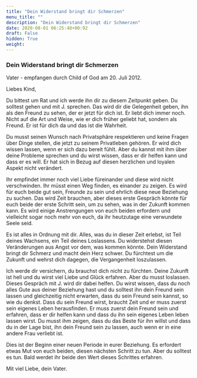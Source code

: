 ```yaml
---
title: "Dein Widerstand bringt dir Schmerzen"
menu_title: ""
description: "Dein Widerstand bringt dir Schmerzen"
date: 2020-08-01 06:25:48+00:92
draft: False
hidden: True
weight:
---
```

### Dein Widerstand bringt dir Schmerzen

Vater - empfangen durch Child of God am 20. Juli 2012.

Liebes Kind,

Du bittest um Rat und ich werde ihn dir zu diesem Zeitpunkt geben. Du solltest gehen und mit J. sprechen. Das wird dir die Gelegenheit geben, ihn als den Freund zu sehen, der er jetzt für dich ist. Er liebt dich immer noch. Nicht auf die Art und Weise, wie er dich früher geliebt hat, sondern als Freund. Er ist für dich da und das ist die Wahrheit.

Du musst seinen Wunsch nach Privatsphäre respektieren und keine Fragen über Dinge stellen, die jetzt zu seinem Privatleben gehören. Er wird dich wissen lassen, wenn er sich dazu bereit fühlt. Aber du kannst mit ihm über deine Probleme sprechen und du wirst wissen, dass er dir helfen kann und dass er es will. Er hat sich in Bezug auf diesen herzlichen und loyalen Aspekt nicht verändert.

Ihr empfindet immer noch viel Liebe füreinander und diese wird nicht verschwinden. Ihr müsst einen Weg finden, es einander zu zeigen. Es wird für euch beide gut sein, Freunde zu sein und ehrlich diese neue Beziehung zu suchen. Das wird Zeit brauchen, aber dieses erste Gespräch könnte für euch beide der erste Schritt sein, um zu sehen, was in der Zukunft kommen kann. Es wird einige Anstrengungen von euch beiden erfordern und vielleicht sogar noch mehr von euch, da ihr heutzutage eine verwundete Seele seid.

Es ist alles in Ordnung mit dir. Alles, was du in dieser Zeit erlebst, ist Teil deines Wachsens, ein Teil deines Loslassens. Du widerstehst diesen Veränderungen aus Angst vor dem, was kommen könnte. Dein Widerstand bringt dir Schmerz und macht dein Herz schwer. Du fürchtest um die Zukunft und wehrst dich dagegen, die Vergangenheit loszulassen.

Ich werde dir versichern, du brauchst dich nicht zu fürchten. Deine Zukunft ist hell und du wirst viel Liebe und Glück erfahren. Aber du musst loslassen. Dieses Gespräch mit J. wird dir dabei helfen. Du wirst wissen, dass du noch alles Gute aus deiner Beziehung hast und du solltest ihn dein Freund sein lassen und gleichzeitig nicht erwarten, dass du sein Freund sein kannst, so wie du denkst. Dass du sein Freund wirst, braucht Zeit und er muss zuerst sein eigenes Leben herausfinden. Er muss zuerst dein Freund sein und erfahren, dass er dir helfen kann und dass du ihn sein eigenes Leben leben lassen wirst. Du musst ihm zeigen, dass du das Beste für ihn willst und dass du in der Lage bist, ihn dein Freund sein zu lassen, auch wenn er in eine andere Frau verliebt ist.

Dies ist der Beginn einer neuen Periode in eurer Beziehung. Es erfordert etwas Mut von euch beiden, diesen nächsten Schritt zu tun. Aber du solltest es tun. Bald werdet ihr beide den Wert dieses Schrittes erfahren.

Mit viel Liebe, dein Vater.    
